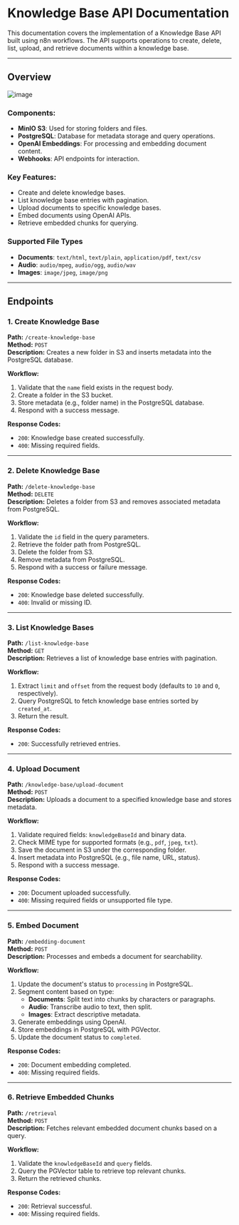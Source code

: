 # Knowledge Base API Documentation

This documentation covers the implementation of a Knowledge Base API built using n8n workflows. The API supports operations to create, delete, list, upload, and retrieve documents within a knowledge base.

---

## Overview

![image](https://github.com/user-attachments/assets/fce90914-78a3-4f11-b3b5-fea51e3bb0bb)

### Components:
- **MinIO S3**: Used for storing folders and files.
- **PostgreSQL**: Database for metadata storage and query operations.
- **OpenAI Embeddings**: For processing and embedding document content.
- **Webhooks**: API endpoints for interaction.

### Key Features:
- Create and delete knowledge bases.
- List knowledge base entries with pagination.
- Upload documents to specific knowledge bases.
- Embed documents using OpenAI APIs.
- Retrieve embedded chunks for querying.

### Supported File Types
- **Documents**: `text/html`, `text/plain`, `application/pdf`, `text/csv`
- **Audio**: `audio/mpeg`, `audio/ogg`, `audio/wav`
- **Images**: `image/jpeg`, `image/png`

---

## Endpoints

### 1. Create Knowledge Base
**Path:** `/create-knowledge-base`  
**Method:** `POST`  
**Description:** Creates a new folder in S3 and inserts metadata into the PostgreSQL database.

**Workflow:**
1. Validate that the `name` field exists in the request body.
2. Create a folder in the S3 bucket.
3. Store metadata (e.g., folder name) in the PostgreSQL database.
4. Respond with a success message.

**Response Codes:**
- `200`: Knowledge base created successfully.
- `400`: Missing required fields.

---

### 2. Delete Knowledge Base
**Path:** `/delete-knowledge-base`  
**Method:** `DELETE`  
**Description:** Deletes a folder from S3 and removes associated metadata from PostgreSQL.

**Workflow:**
1. Validate the `id` field in the query parameters.
2. Retrieve the folder path from PostgreSQL.
3. Delete the folder from S3.
4. Remove metadata from PostgreSQL.
5. Respond with a success or failure message.

**Response Codes:**
- `200`: Knowledge base deleted successfully.
- `400`: Invalid or missing ID.

---

### 3. List Knowledge Bases
**Path:** `/list-knowledge-base`  
**Method:** `GET`  
**Description:** Retrieves a list of knowledge base entries with pagination.

**Workflow:**
1. Extract `limit` and `offset` from the request body (defaults to `10` and `0`, respectively).
2. Query PostgreSQL to fetch knowledge base entries sorted by `created_at`.
3. Return the result.

**Response Codes:**
- `200`: Successfully retrieved entries.

---

### 4. Upload Document
**Path:** `/knowledge-base/upload-document`  
**Method:** `POST`  
**Description:** Uploads a document to a specified knowledge base and stores metadata.

**Workflow:**
1. Validate required fields: `knowledgeBaseId` and binary data.
2. Check MIME type for supported formats (e.g., `pdf`, `jpeg`, `txt`).
3. Save the document in S3 under the corresponding folder.
4. Insert metadata into PostgreSQL (e.g., file name, URL, status).
5. Respond with a success message.

**Response Codes:**
- `200`: Document uploaded successfully.
- `400`: Missing required fields or unsupported file type.

---

### 5. Embed Document
**Path:** `/embedding-document`  
**Method:** `POST`  
**Description:** Processes and embeds a document for searchability.

**Workflow:**
1. Update the document's status to `processing` in PostgreSQL.
2. Segment content based on type:
   - **Documents**: Split text into chunks by characters or paragraphs.
   - **Audio**: Transcribe audio to text, then split.
   - **Images**: Extract descriptive metadata.
3. Generate embeddings using OpenAI.
4. Store embeddings in PostgreSQL with PGVector.
5. Update the document status to `completed`.

**Response Codes:**
- `200`: Document embedding completed.
- `400`: Missing required fields.

---

### 6. Retrieve Embedded Chunks
**Path:** `/retrieval`  
**Method:** `POST`  
**Description:** Fetches relevant embedded document chunks based on a query.

**Workflow:**
1. Validate the `knowledgeBaseId` and `query` fields.
2. Query the PGVector table to retrieve top relevant chunks.
3. Return the retrieved chunks.

**Response Codes:**
- `200`: Retrieval successful.
- `400`: Missing required fields.
